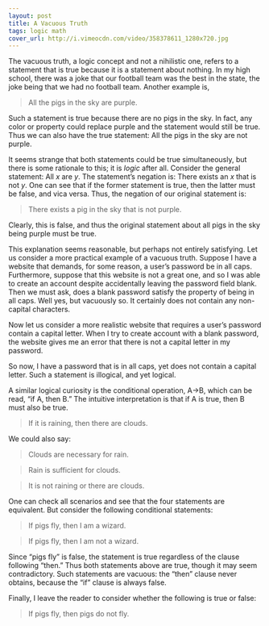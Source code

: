 ```yaml
---
layout: post
title: A Vacuous Truth
tags: logic math
cover_url: http://i.vimeocdn.com/video/358378611_1280x720.jpg
---
```


The vacuous truth, a logic concept and not a nihilistic one, refers to a statement that is true because it is a statement about nothing. In my high school, there was a joke that our football team was the best in the state, the joke being that we had no football team. Another example is,

> All the pigs in the sky are purple.

Such a statement is true because there are no pigs in the sky. In fact, any color or property could replace purple and the statement would still be true. Thus we can also have the true statement: All the pigs in the sky are not purple.

It seems strange that both statements could be true simultaneously, but there is some rationale to this; it is *logic* after all. Consider the general statement: All *x* are *y*. The statement’s negation is: There exists an *x* that is not *y*. One can see that if the former statement is true, then the latter must be false, and vica versa. Thus, the negation of our original statement is:

> There exists a pig in the sky that is not purple.

Clearly, this is false, and thus the original statement about all pigs in the sky being purple must be true.

This explanation seems reasonable, but perhaps not entirely satisfying. Let us consider a more practical example of a vacuous truth. Suppose I have a website that demands, for some reason, a user’s password be in all caps. Furthermore, suppose that this website is not a great one, and so I was able to create an account despite accidentally leaving the password field blank. Then we must ask, does a blank password satisfy the property of being in all caps. Well yes, but vacuously so. It certainly does not contain any non-capital characters.

Now let us consider a more realistic website that requires a user’s password contain a capital letter. When I try to create account with a blank password, the website gives me an error that there is not a capital letter in my password.

So now, I have a password that is in all caps, yet does not contain a capital letter. Such a statement is illogical, and yet logical.

A similar logical curiosity is the conditional operation, A→B, which can be read, “if A, then B.” The intuitive interpretation is that if A is true, then B must also be true.

> If it is raining, then there are clouds.

We could also say:
> Clouds are necessary for rain.

> Rain is sufficient for clouds.

> It is not raining or there are clouds.

One can check all scenarios and see that the four statements are equivalent.
But consider the following conditional statements:

> If pigs fly, then I am a wizard.

> If pigs fly, then I am not a wizard.

Since “pigs fly” is false, the statement is true regardless of the clause following “then.” Thus both statements above are true, though it may seem contradictory. Such statements are vacuous: the “then” clause never obtains, because the “if” clause is always false.

Finally, I leave the reader to consider whether the following is true or false:

> If pigs fly, then pigs do not fly.
